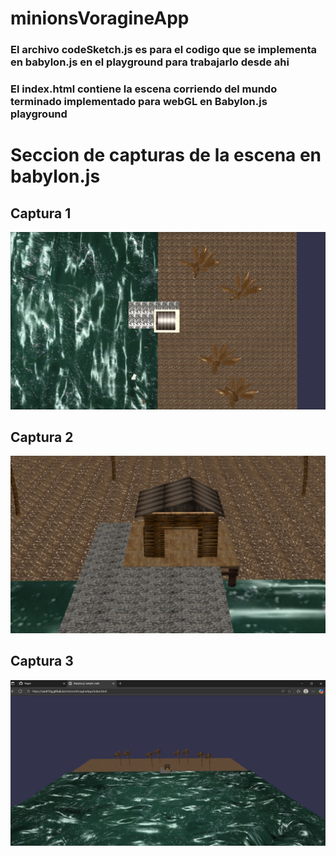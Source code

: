 # minionsVoragineApp 


### El archivo codeSketch.js es para el codigo que se implementa en babylon.js en el playground para trabajarlo desde ahi
### El index.html contiene la escena corriendo del mundo terminado implementado para webGL en Babylon.js playground

# Seccion de capturas de la escena en babylon.js
## Captura 1
![Captura 1](Captura1.png)

## Captura 2
![Captura 2](Captura2.png)

## Captura 3
![Captura 3](Captura3.png)
